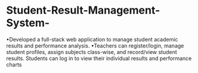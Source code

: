 # Student-Result-Management-System-
•Developed a full-stack web application to manage student academic results and performance analysis. •Teachers can register/login, manage student profiles, assign subjects class-wise, and record/view student results. Students can log in to view their individual results and performance charts
